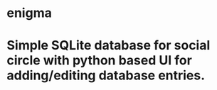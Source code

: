 # enigma
# Simple SQLite database for social circle with python based UI for adding/editing database entries.
